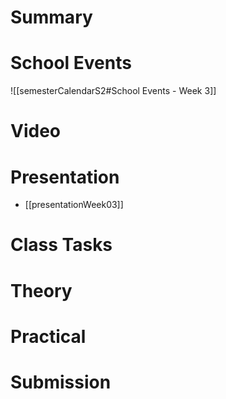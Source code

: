 
# Summary


# School Events
![[semesterCalendarS2#School Events - Week 3]] 

# Video

# Presentation
- [[presentationWeek03]]
# Class Tasks


# Theory


# Practical


# Submission
